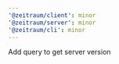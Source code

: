 ```yaml
---
'@zeitraum/client': minor
'@zeitraum/server': minor
'@zeitraum/cli': minor
---
```


Add query to get server version
